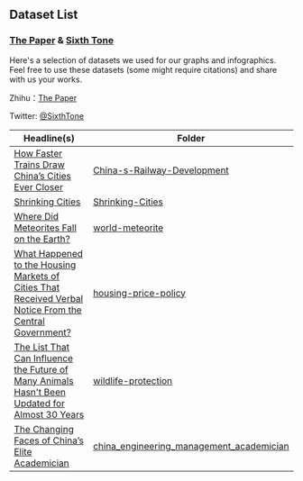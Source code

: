 ## Dataset List
### [The Paper](http://www.thepaper.cn/list_25635) & [Sixth Tone](http://sixthtone.com/)

Here's a selection of datasets we used for our graphs and infographics. Feel free to use these datasets (some might require citations) and share with us your works. 

Zhihu：[The Paper](https://www.zhihu.com/people/mei-shu-ke/activities)

Twitter: [@SixthTone](https://twitter.com/SixthTone)

Headline(s) | Folder
---------|-------------
[How Faster Trains Draw China’s Cities Ever Closer](http://www.sixthtone.com/news/1000893/how-faster-trains-draw-chinas-cities-ever-closer)|[China-s-Railway-Development](https://github.com/839-Studio/China-s-Railway-Development)
[Shrinking Cities](http://interaction.sixthtone.com/feature/2018/shrinking-cities/index.html)|[Shrinking-Cities](https://github.com/839-Studio/Shrinking-Cities)
[Where Did Meteorites Fall on the Earth?](https://www.thepaper.cn/newsDetail_forward_2175730)|[world-meteorite](https://github.com/839-Studio/world-meteorite)
[What Happened to the Housing Markets of Cities That Received Verbal Notice From the Central Government?](https://www.thepaper.cn/newsDetail_forward_2175230)|[housing-price-policy](https://github.com/839-Studio/housing-price-policy)
[The List That Can Influence the Future of Many Animals Hasn't Been Updated for Almost 30 Years](https://www.thepaper.cn/newsDetail_forward_2499998)|[wildlife-protection](https://github.com/839-Studio/wildlife-protection)
[The Changing Faces of China’s Elite Academician](http://www.sixthtone.com/news/1003955/the-changing-faces-of-chinas-elite-academicians)|[china_engineering_management_academician](https://github.com/839-Studio/china_engineering_management_academician)
